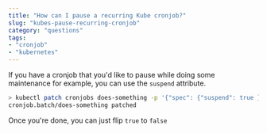 ```yaml
---
title: "How can I pause a recurring Kube cronjob?"
slug: "kubes-pause-recurring-cronjob"
category: "questions"
tags:
- "cronjob"
- "kubernetes"
---
```


If you have a cronjob that you'd like to pause while doing some maintenance for example, you can use the `suspend` attribute.

```bash
> kubectl patch cronjobs does-something -p '{"spec": {"suspend": true }}'
cronjob.batch/does-something patched
```

Once you're done, you can just flip `true` to `false`